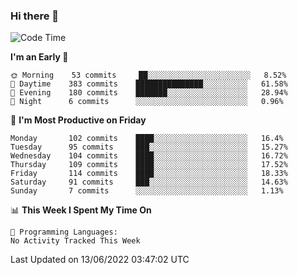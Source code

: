 ### Hi there 👋

<!--
**abhay-singh-au3/abhay-singh-au3** is a ✨ _special_ ✨ repository because its `README.md` (this file) appears on your GitHub profile.

Here are some ideas to get you started:

- 🔭 I’m currently working on ...
- 🌱 I’m currently learning ...
- 👯 I’m looking to collaborate on ...
- 🤔 I’m looking for help with ...
- 💬 Ask me about ...
- 📫 How to reach me: ...
- 😄 Pronouns: ...
- ⚡ Fun fact: ...
-->


<!--START_SECTION:waka-->
![Code Time](http://img.shields.io/badge/Code%20Time-0%20secs-blue)

**I'm an Early 🐤** 

```text
🌞 Morning    53 commits     ██░░░░░░░░░░░░░░░░░░░░░░░   8.52% 
🌆 Daytime    383 commits    ███████████████░░░░░░░░░░   61.58% 
🌃 Evening    180 commits    ███████░░░░░░░░░░░░░░░░░░   28.94% 
🌙 Night      6 commits      ░░░░░░░░░░░░░░░░░░░░░░░░░   0.96%

```
📅 **I'm Most Productive on Friday** 

```text
Monday       102 commits    ████░░░░░░░░░░░░░░░░░░░░░   16.4% 
Tuesday      95 commits     ███░░░░░░░░░░░░░░░░░░░░░░   15.27% 
Wednesday    104 commits    ████░░░░░░░░░░░░░░░░░░░░░   16.72% 
Thursday     109 commits    ████░░░░░░░░░░░░░░░░░░░░░   17.52% 
Friday       114 commits    ████░░░░░░░░░░░░░░░░░░░░░   18.33% 
Saturday     91 commits     ███░░░░░░░░░░░░░░░░░░░░░░   14.63% 
Sunday       7 commits      ░░░░░░░░░░░░░░░░░░░░░░░░░   1.13%

```


📊 **This Week I Spent My Time On** 

```text
💬 Programming Languages: 
No Activity Tracked This Week

```


 Last Updated on 13/06/2022 03:47:02 UTC
<!--END_SECTION:waka-->
